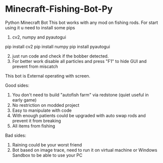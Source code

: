 # Minecraft-Fishing-Bot-Py
Python Minecraft Bot 
This bot works with any mod on fishing rods.
For start using it u need to install some pips

1. cv2, numpy and pyautogui

pip install cv2
pip install numpy
pip install pyautogui

2. just run code and check if the bobber detected.
3. For better work disable all particles and press "F1" to hide GUI and prevent from miscatch

This bot is External operating with screen.

Good sides:
1. You don't need to build "autofish farm" via redstone (quiet useful in early game)
2. No restriction on modded project
3. Easy to manipulate with code
4. With enough patients could be upgraded with auto swap rods and prevent it from breaking
5. All items from fishing

Bad sides:
1. Raining could be your worst friend
2. Bot based on image trace, need to run it on virtual machine or Windows Sandbox to be able to use your PC
